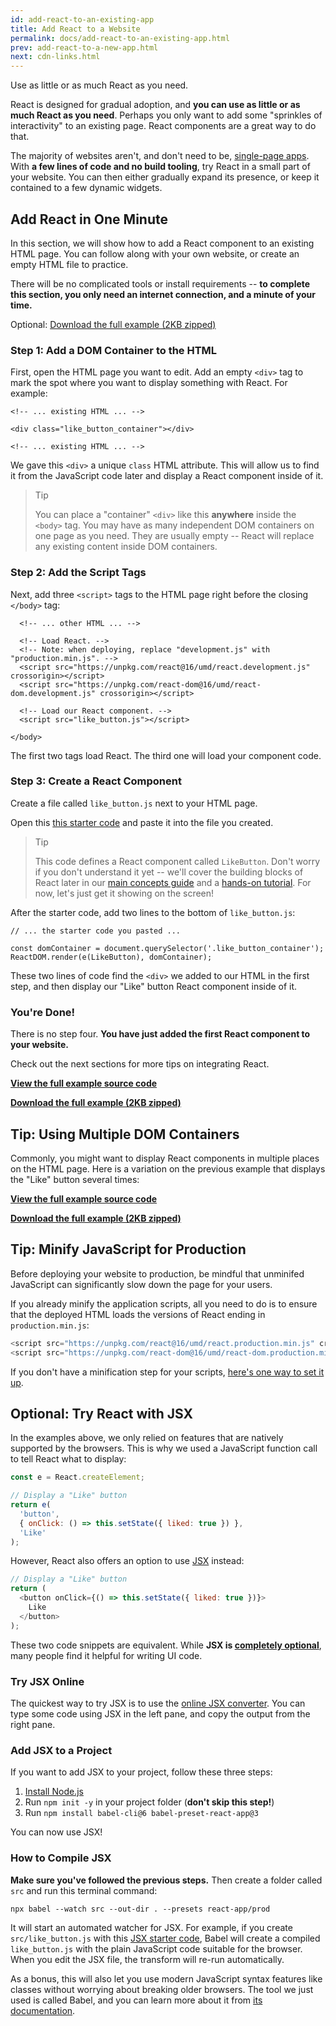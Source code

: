 ```yaml
---
id: add-react-to-an-existing-app
title: Add React to a Website
permalink: docs/add-react-to-an-existing-app.html
prev: add-react-to-a-new-app.html
next: cdn-links.html
---
```


Use as little or as much React as you need.

React is designed for gradual adoption, and **you can use as little or as much React as you need**. Perhaps you only want to add some "sprinkles of interactivity" to an existing page. React components are a great way to do that.

The majority of websites aren't, and don't need to be, [single-page apps](/docs/add-react-to-a-new-app.html). With **a few lines of code and no build tooling**, try React in a small part of your website. You can then either gradually expand its presence, or keep it contained to a few dynamic widgets.

## Add React in One Minute

In this section, we will show how to add a React component to an existing HTML page. You can follow along with your own website, or create an empty HTML file to practice.

There will be no complicated tools or install requirements -- **to complete this section, you only need an internet connection, and a minute of your time.**

Optional: [Download the full example (2KB zipped)](https://gist.github.com/gaearon/6668a1f6986742109c00a581ce704605/archive/110ba374459fbf15109acbc957c16432e6601eef.zip)

### Step 1: Add a DOM Container to the HTML

First, open the HTML page you want to edit. Add an empty `<div>` tag to mark the spot where you want to display something with React. For example:

```html{3}
<!-- ... existing HTML ... -->

<div class="like_button_container"></div>

<!-- ... existing HTML ... -->
```

We gave this `<div>` a unique `class` HTML attribute. This will allow us to find it from the JavaScript code later and display a React component inside of it.

>Tip
>
>You can place a "container" `<div>` like this **anywhere** inside the `<body>` tag. You may have as many independent DOM containers on one page as you need. They are usually empty -- React will replace any existing content inside DOM containers.

### Step 2: Add the Script Tags

Next, add three `<script>` tags to the HTML page right before the closing `</body>` tag:

```html{5,6,9}
  <!-- ... other HTML ... -->

  <!-- Load React. -->
  <!-- Note: when deploying, replace "development.js" with "production.min.js". -->
  <script src="https://unpkg.com/react@16/umd/react.development.js" crossorigin></script>
  <script src="https://unpkg.com/react-dom@16/umd/react-dom.development.js" crossorigin></script>

  <!-- Load our React component. -->
  <script src="like_button.js"></script>

</body>
```

The first two tags load React. The third one will load your component code.

### Step 3: Create a React Component

Create a file called `like_button.js` next to your HTML page.

Open this [this starter code](https://cdn.rawgit.com/gaearon/0b180827c190fe4fd98b4c7f570ea4a8/raw/b9157ce933c79a4559d2aa9ff3372668cce48de7/LikeButton.js) and paste it into the file you created.

>Tip
>
>This code defines a React component called `LikeButton`. Don't worry if you don't understand it yet -- we'll cover the building blocks of React later in our [main concepts guide](/docs/hello-world.html) and a [hands-on tutorial](/tutorial/tutorial.html). For now, let's just get it showing on the screen!

After the starter code, add two lines to the bottom of `like_button.js`:

```js{3,4}
// ... the starter code you pasted ...

const domContainer = document.querySelector('.like_button_container');
ReactDOM.render(e(LikeButton), domContainer);
```

These two lines of code find the `<div>` we added to our HTML in the first step, and then display our "Like" button React component inside of it. 

### You're Done!

There is no step four. **You have just added the first React component to your website.**

Check out the next sections for more tips on integrating React.

**[View the full example source code](https://gist.github.com/gaearon/6668a1f6986742109c00a581ce704605)**

**[Download the full example (2KB zipped)](https://gist.github.com/gaearon/6668a1f6986742109c00a581ce704605/archive/110ba374459fbf15109acbc957c16432e6601eef.zip)**

## Tip: Using Multiple DOM Containers

Commonly, you might want to display React components in multiple places on the HTML page. Here is a variation on the previous example that displays the "Like" button several times:

**[View the full example source code](https://gist.github.com/gaearon/faa67b76a6c47adbab04f739cba7ceda)**

**[Download the full example (2KB zipped)](https://gist.github.com/gaearon/faa67b76a6c47adbab04f739cba7ceda/archive/9d0dd0ee941fea05fd1357502e5aa348abb84c12.zip)**

## Tip: Minify JavaScript for Production

Before deploying your website to production, be mindful that unminifed JavaScript can significantly slow down the page for your users.

If you already minify the application scripts, all you need to do is to ensure that the deployed HTML loads the versions of React ending in `production.min.js`:

```js
<script src="https://unpkg.com/react@16/umd/react.production.min.js" crossorigin></script>
<script src="https://unpkg.com/react-dom@16/umd/react-dom.production.min.js" crossorigin></script>
```

If you don't have a minification step for your scripts, [here's one way to set it up](https://gist.github.com/gaearon/42a2ffa41b8319948f9be4076286e1f3).

## Optional: Try React with JSX

In the examples above, we only relied on features that are natively supported by the browsers. This is why we used a JavaScript function call to tell React what to display:

```js
const e = React.createElement;

// Display a "Like" button
return e(
  'button',
  { onClick: () => this.setState({ liked: true }) },
  'Like'
);
```

However, React also offers an option to use [JSX](/docs/introducing-jsx.html) instead:

```js
// Display a "Like" button
return (
  <button onClick={() => this.setState({ liked: true })}>
    Like
  </button>
);
```

These two code snippets are equivalent. While **JSX is [completely optional](/docs/react-without-jsx.html)**, many people find it helpful for writing UI code.

### Try JSX Online

The quickest way to try JSX is to use the [online JSX converter](http://babeljs.io/repl#?babili=false&browsers=&build=&builtIns=false&spec=false&loose=false&code_lz=Q&debug=false&forceAllTransforms=false&shippedProposals=false&circleciRepo=&evaluate=false&fileSize=false&sourceType=module&lineWrap=true&presets=es2015%2Creact%2Cstage-2%2Cstage-3&prettier=true&targets=Node-6.12&version=6.26.0&envVersion=). You can type some code using JSX in the left pane, and copy the output from the right pane.

### Add JSX to a Project

If you want to add JSX to your project, follow these three steps:

1. [Install Node.js](https://nodejs.org/)
2. Run `npm init -y` in your project folder (**don't skip this step!**)
3. Run `npm install babel-cli@6 babel-preset-react-app@3`

You can now use JSX!

### How to Compile JSX

**Make sure you've followed the previous steps.** Then create a folder called `src` and run this terminal command:

```
npx babel --watch src --out-dir . --presets react-app/prod 
```

It will start an automated watcher for JSX. For example, if you create `src/like_button.js` with this [JSX starter code](https://cdn.rawgit.com/gaearon/c8e112dc74ac44aac4f673f2c39d19d1/raw/6132aa19e73ec872dd0fb927667e0d74dea93697/like_button.js), Babel will create a compiled `like_button.js` with the plain JavaScript code suitable for the browser. When you edit the JSX file, the transform will re-run automatically.

As a bonus, this will also let you use modern JavaScript syntax features like classes without worrying about breaking older browsers. The tool we just used is called Babel, and you can learn more about it from [its documentation](http://babeljs.io/docs/en/babel-cli/).
